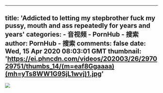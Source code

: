 
---
title: 'Addicted to letting my stepbrother fuck my pussy, mouth and ass repeatedly for years and years'
categories: 
    - 音视频
    - PornHub - 搜索
author: PornHub - 搜索
comments: false
date: Wed, 15 Apr 2020 08:03:01 GMT
thumbnail: 'https://ei.phncdn.com/videos/202003/26/297029751/thumbs_14/(m=eaf8Ggaaaa)(mh=yTs8WW1G9SjL1wvj)1.jpg'
---

<div>   
<img src="https://ei.phncdn.com/videos/202003/26/297029751/thumbs_14/(m=eaf8Ggaaaa)(mh=yTs8WW1G9SjL1wvj)1.jpg" referrerpolicy="no-referrer">  
</div>
            